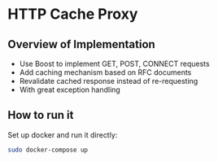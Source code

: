 # HTTP Cache Proxy

## Overview of Implementation

- Use Boost to implement GET, POST, CONNECT requests
- Add caching mechanism based on RFC documents
- Revalidate cached response instead of re-requesting
- With great exception handling

## How to run it

Set up docker and run it directly: 
```Bash
sudo docker-compose up
```
